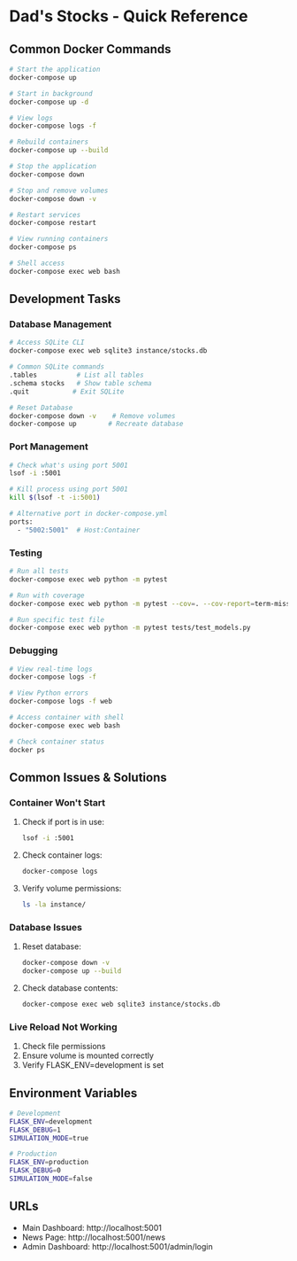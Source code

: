 # Dad's Stocks - Quick Reference

## Common Docker Commands

```bash
# Start the application
docker-compose up

# Start in background
docker-compose up -d

# View logs
docker-compose logs -f

# Rebuild containers
docker-compose up --build

# Stop the application
docker-compose down

# Stop and remove volumes
docker-compose down -v

# Restart services
docker-compose restart

# View running containers
docker-compose ps

# Shell access
docker-compose exec web bash
```

## Development Tasks

### Database Management
```bash
# Access SQLite CLI
docker-compose exec web sqlite3 instance/stocks.db

# Common SQLite commands
.tables          # List all tables
.schema stocks   # Show table schema
.quit           # Exit SQLite

# Reset Database
docker-compose down -v    # Remove volumes
docker-compose up        # Recreate database
```

### Port Management
```bash
# Check what's using port 5001
lsof -i :5001

# Kill process using port 5001
kill $(lsof -t -i:5001)

# Alternative port in docker-compose.yml
ports:
  - "5002:5001"  # Host:Container
```

### Testing
```bash
# Run all tests
docker-compose exec web python -m pytest

# Run with coverage
docker-compose exec web python -m pytest --cov=. --cov-report=term-missing

# Run specific test file
docker-compose exec web python -m pytest tests/test_models.py
```

### Debugging
```bash
# View real-time logs
docker-compose logs -f

# View Python errors
docker-compose logs -f web

# Access container with shell
docker-compose exec web bash

# Check container status
docker ps
```

## Common Issues & Solutions

### Container Won't Start
1. Check if port is in use:
   ```bash
   lsof -i :5001
   ```

2. Check container logs:
   ```bash
   docker-compose logs
   ```

3. Verify volume permissions:
   ```bash
   ls -la instance/
   ```

### Database Issues
1. Reset database:
   ```bash
   docker-compose down -v
   docker-compose up --build
   ```

2. Check database contents:
   ```bash
   docker-compose exec web sqlite3 instance/stocks.db
   ```

### Live Reload Not Working
1. Check file permissions
2. Ensure volume is mounted correctly
3. Verify FLASK_ENV=development is set

## Environment Variables

```bash
# Development
FLASK_ENV=development
FLASK_DEBUG=1
SIMULATION_MODE=true

# Production
FLASK_ENV=production
FLASK_DEBUG=0
SIMULATION_MODE=false
```

## URLs

- Main Dashboard: http://localhost:5001
- News Page: http://localhost:5001/news
- Admin Dashboard: http://localhost:5001/admin/login 